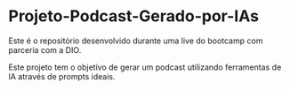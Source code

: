# Projeto-Podcast-Gerado-por-IAs

  Este é o repositório desenvolvido durante uma live do bootcamp com parceria com a  DIO.

Este projeto tem o objetivo de gerar um podcast utilizando ferramentas de IA através de prompts ideais.
